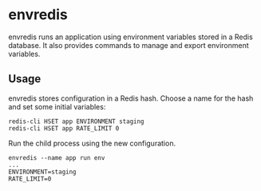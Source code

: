 # envredis

envredis runs an application using environment variables stored in a Redis database. It also provides commands to manage and export environment variables.

## Usage

envredis stores configuration in a Redis hash. Choose a name for the hash and set some initial variables:

```
redis-cli HSET app ENVIRONMENT staging
redis-cli HSET app RATE_LIMIT 0
```

Run the child process using the new configuration.

```
envredis --name app run env
...
ENVIRONMENT=staging
RATE_LIMIT=0
```
